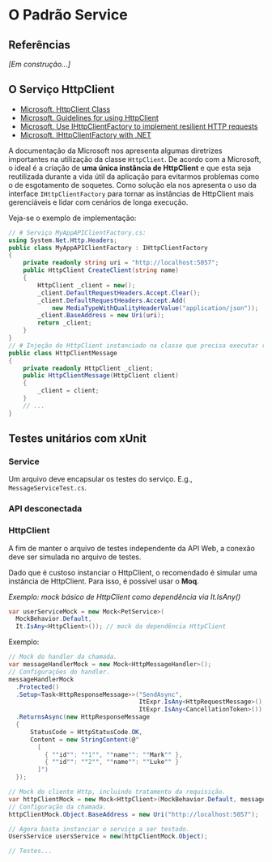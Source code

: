 # O Padrão Service

## Referências
*[Em construção...]*

## O Serviço HttpClient
- [Microsoft. HttpClient Class](https://learn.microsoft.com/en-us/dotnet/api/system.net.http.httpclient?view=net-7.0)
- [Microsoft. Guidelines for using HttpClient](https://learn.microsoft.com/pt-br/dotnet/fundamentals/networking/http/httpclient-guidelines)
- [Microsoft. Use IHttpClientFactory to implement resilient HTTP requests](https://learn.microsoft.com/en-us/dotnet/architecture/microservices/implement-resilient-applications/use-httpclientfactory-to-implement-resilient-http-requests)
- [Microsoft. IHttpClientFactory with .NET](https://learn.microsoft.com/en-us/dotnet/core/extensions/httpclient-factory)

A documentação da Microsoft nos apresenta algumas diretrizes importantes na utilização da classe `HttpClient`. De acordo com a Microsoft, o ideal é a criação de **uma única instância de HttpClient** e que esta seja reutilizada durante a vida útil da aplicação para evitarmos problemas como o de esgotamento de soquetes. Como solução ela nos apresenta o uso da interface `IHttpClientFactory` para tornar as instâncias de HttpClient mais gerenciáveis e lidar com cenários de longa execução.

Veja-se o exemplo de implementação:
```csharp
// # Serviço MyAppAPIClientFactory.cs:
using System.Net.Http.Headers;
public class MyAppAPIClientFactory : IHttpClientFactory
{
    private readonly string uri = "http://localhost:5057";
    public HttpClient CreateClient(string name)
    {
        HttpClient _client = new();
        _client.DefaultRequestHeaders.Accept.Clear();
        _client.DefaultRequestHeaders.Accept.Add(
            new MediaTypeWithQualityHeaderValue("application/json"));
        _client.BaseAddress = new Uri(uri);
        return _client;
    }
}
// # Injeção do HttpClient instanciado na classe que precisa executar requisições:
public class HttpClientMessage
{
    private readonly HttpClient _client;
    public HttpClientMessage(HttpClient client)
    {
        _client = client;
    }
    // ...
}
```

## Testes unitários com xUnit

### Service

Um arquivo deve encapsular os testes do serviço. E.g., `MessageServiceTest.cs`.

### API desconectada

### HttpClient

A fim de manter o arquivo de testes independente da API Web, a conexão deve ser simulada no arquivo de testes.

Dado que é custoso instanciar o HttpClient, o recomendado é simular uma instância de HttpClient. Para isso, é possível usar o **Moq**.

*Exemplo: mock básico de HttpClient como dependência via It.IsAny<TValue>()*
```csharp
var userServiceMock = new Mock<PetService>(
  MockBehavior.Default,
  It.IsAny<HttpClient>()); // mock da dependência HttpClient
```


Exemplo:

```csharp
// Mock do handler da chamada.
var messageHandlerMock = new Mock<HttpMessageHandler>();
// Configurações do handler.
messageHandlerMock
  .Protected()
  .Setup<Task<HttpResponseMessage>>("SendAsync",
                                    ItExpr.IsAny<HttpRequestMessage>(),
                                    ItExpr.IsAny<CancellationToken>())
  .ReturnsAsync(new HttpResponseMessage
  {
      StatusCode = HttpStatusCode.OK,
      Content = new StringContent(@"
        [
          { ""id"": ""1"", ""name"": ""Mark"" },
          { ""id"": ""2"", ""name"": ""Luke"" }
        ]")
  });

// Mock do cliente Http, incluindo tratamento da requisição.
var httpClientMock = new Mock<HttpClient>(MockBehavior.Default, messageHandlerMock.Object);
// Configuração da chamada.
httpClientMock.Object.BaseAddress = new Uri("http://localhost:5057");

// Agora basta instanciar o serviço a ser testado.
UsersService usersService = new(httpClientMock.Object);

// Testes...
```
